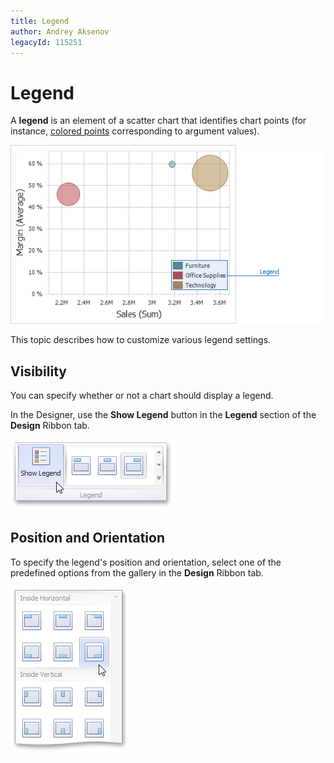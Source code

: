 ```yaml
---
title: Legend
author: Andrey Aksenov
legacyId: 115251
---
```

# Legend
A **legend** is an element of a scatter chart that identifies chart points (for instance, [colored points](../../appearance-customization/coloring/coloring-concepts.md) corresponding to argument values).

![ScatterChart_Legend](../../../../images/img120201.png)

This topic describes how to customize various legend settings.

## Visibility
You can specify whether or not a chart should display a legend.

In the Designer, use the **Show Legend** button in the **Legend** section of the **Design** Ribbon tab.

![Charts_Legend_ShowLegendButton](../../../../images/img18776.png)

## Position and Orientation
To specify the legend's position and orientation, select one of the predefined options from the gallery in the **Design** Ribbon tab.

![Charts_Legend_PositionAndOrientationGallery](../../../../images/img19468.png)